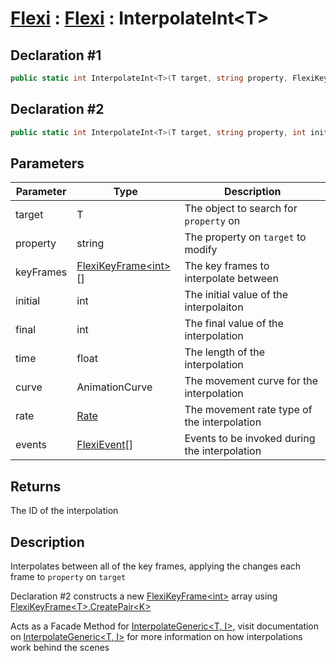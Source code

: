 # [Flexi](../Docs.md) : [Flexi](Flexi.md) : InterpolateInt\<T>
## Declaration #1
```cs
public static int InterpolateInt<T>(T target, string property, FlexiKeyFrame<int>[] keyFrames)
```
## Declaration #2
```cs
public static int InterpolateInt<T>(T target, string property, int initial, int final, float time, AnimationCurve curve=null, Rate rate=Rate.time, FlexiEvent[] events=null)
```

## Parameters
| Parameter | Type | Description |
| - | - | - |
| target | T | The object to search for `property` on |
| property | string | The property on `target` to modify |
| keyFrames | [FlexiKeyFrame\<int>](../FlexiKeyFrame/FlexiKeyFrame.md)[] | The key frames to interpolate between |
| initial | int | The initial value of the interpolaiton |
| final | int | The final value of the interpolation |
| time | float | The length of the interpolation |
| curve | AnimationCurve | The movement curve for the interpolation |
| rate | [Rate](Rate.md) | The movement rate type of the interpolation |
| events | [FlexiEvent](../FlexiEvent/FlexiEvent.md)[] | Events to be invoked during the interpolation |

## Returns
The ID of the interpolation

## Description
Interpolates between all of the key frames, applying the changes each frame to `property` on `target`

Declaration #2 constructs a new [FlexiKeyFrame\<int>](../FlexiKeyFrame/FlexiKeyFrame.md) array using [FlexiKeyFrame\<T>.CreatePair\<K>](../FlexiKeyFrame/CreatePairK.md)

Acts as a Facade Method for [InterpolateGeneric<T, I>](InterpolateGeneric.md), visit documentation on [InterpolateGeneric<T, I>](InterpolateGeneric.md) for more information on how interpolations work behind the scenes

